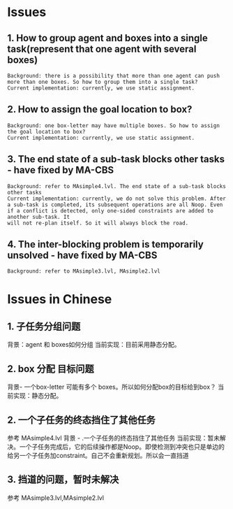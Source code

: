 # Issues

## 1. How to group agent and boxes into a single task(represent that one agent with several boxes)

    Background: there is a possibility that more than one agent can push more than one boxes. So how to group them into a single task?
    Current implementation: currently, we use static assignment.

## 2. How to assign the goal location to box?

    Background: one box-letter may have multiple boxes. So how to assign the goal location to box?
    Current implementation: currently, we use static assignment.

## 3. The end state of a sub-task blocks other tasks - have fixed by MA-CBS

    Background: refer to MAsimple4.lvl. The end state of a sub-task blocks other tasks
    Current implementation: currently, we do not solve this problem. After a sub-task is completed, its subsequent operations are all Noop. Even if a conflict is detected, only one-sided constraints are added to another sub-task. It
    will not re-plan itself. So it will always block the road.

## 4. The inter-blocking problem is temporarily unsolved - have fixed by MA-CBS

    Background: refer to MAsimple3.lvl, MAsimple2.lvl

# Issues in Chinese

## 1. 子任务分组问题

背景：agent 和 boxes如何分组
当前实现：目前采用静态分配。

## 2. box 分配 目标问题

背景- 一个box-letter 可能有多个 boxes。所以如何分配box的目标给到box？
当前实现：静态分配。

## 2. 一个子任务的终态挡住了其他任务

参考 MAsimple4.lvl
背景 - .一个子任务的终态挡住了其他任务
当前实现：暂未解决。一个子任务完成后，它的后续操作都是Noop。即使检测到冲突也只是单边的给另一个子任务加constraint。自己不会重新规划。所以会一直挡道

## 3. 挡道的问题，暂时未解决

参考 MAsimple3.lvl,MAsimple2.lvl

